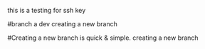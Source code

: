 this is a testing for ssh key

#branch a dev
creating a new branch 

#Creating a new branch is quick & simple.
creating a new branch
